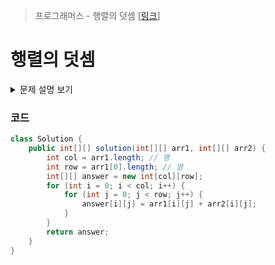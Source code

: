 > 프로그래머스 - 행렬의 덧셈 [[링크]()]

# 행렬의 덧셈

<details markdown="1">
<summary>문제 설명 보기</summary>
<img src="">
</details>

### 코드
```java
class Solution {
    public int[][] solution(int[][] arr1, int[][] arr2) {
        int col = arr1.length; // 행
        int row = arr1[0].length; // 열
        int[][] answer = new int[col][row];
        for (int i = 0; i < col; i++) {
            for (int j = 0; j < row; j++) {
                answer[i][j] = arr1[i][j] + arr2[i][j];
            }
        }
        return answer;
    }
}
```
